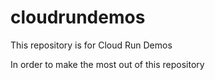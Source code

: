 # cloudrundemos
This repository is for Cloud Run Demos

In order to make the most out of this repository 




